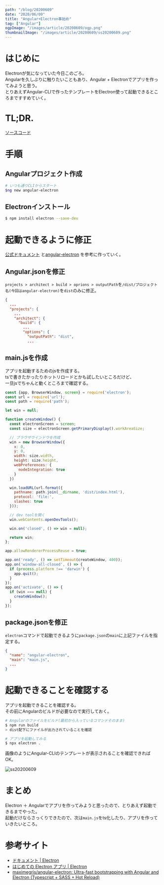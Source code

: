 ```yaml
---
path: "/blog/20200609"
date: "2020/06/09"
title: "Angular+Electron事始め"
tag: ["Angular"]
ogpImage: "/images/article/20200609/ogp.png"
thumbnailImage: "/images/article/20200609/ss20200609.png"
---
```


# はじめに

Electronが気になっていた今日このごろ。  
Angularを久しぶりに触りたいこともあり、Angular + Electronでアプリを作ってみようと思う。  
とりあえずAngular-CLIで作ったテンプレートをElectron使って起動できるところまですすめていく。

# TL;DR.

[ソースコード](https://github.com/Tetsuya-Minase/program-samples/tree/master/angular-electron)

# 手順

## Angularプロジェクト作成

```bash
# いつも通りCLIからスタート
$ng new angular-electron
```

## Electronインストール

```bash
$ npm install electron --save-dev
```

# 起動できるように修正

[公式ドキュメント](https://www.electronjs.org/docs/tutorial/first-app)
と[angular-electron](https://github.com/maximegris/angular-electron) を参考に作っていく。

## Angular.jsonを修正

`projects > architect > build > oprions > outputPath`を`/dist/プロジェクト名(今回はangular-electron)`を`dist`のみに修正。

```json
{
  ...
  "projects": {
    ...
    "architect": {
      "build": {
        ...
        "options": {
          "outputPath": "dist",
          ...
```

## main.jsを作成

アプリを起動するためのjsを作成する。  
tsで書きたかったりホットリロードとかも試したいところだけど、  
一旦jsでちゃんと動くところまで確認する。

```jsx
const {app, BrowserWindow, screen} = require('electron');
const url = require('url');
const path = require('path');

let win = null;

function createWindow() {
  const electronScreen = screen;
  const size = electronScreen.getPrimaryDisplay().workAreaSize;

  // ブラウザウインドウを作成
  win = new BrowserWindow({
    x: 0,
    y: 0,
    width: size.width,
    height: size.height,
    webPreferences: {
      nodeIntegration: true
    }
  })

  win.loadURL(url.format({
    pathname: path.join(__dirname, 'dist/index.html'),
    protocol: 'file:',
    slashes: true
  }));

  // dev toolを開く
  win.webContents.openDevTools();

  win.on('closed', () => win = null);

  return win;
};

app.allowRendererProcessReuse = true;

app.on('ready', () => setTimeout(createWindow, 400));
app.on('window-all-closed', () => {
  if (process.platform !== 'darwin') {
    app.quit();
  }
});
app.on('activate', () => {
  if (win === null) {
    createWindow();
  }
});
```

## package.jsonを修正

`electron`コマンドで起動できるように`package.json`の`main`に上記ファイルを指定する。

```json
{
  "name": "angular-electron",
  "main": "main.js",
  ...
}
```

# 起動できることを確認する

アプリを起動できることを確認する。  
その前にAngularのビルドが必要なので実行しておく。

```bash
# Angularのファイルをビルド(最初から入っているコマンドそのまま)
$ npm run build
> dist配下にファイルが出力されていることを確認

# アプリを起動してみる
$ npx electron .
```

画像のようにAngular-CLIのテンプレートが表示されることを確認できればOK。

![ss20200609](/images/article/20200609/ss20200609.png)

# まとめ

Electron ＋ Angularでアプリを作ってみようと思ったので、とりあえず起動できるまでやった。  
起動だけならさっくりできたので、次は`main.js`をts化したり、アプリを作っていきたいところ。

# 参考サイト

- [ドキュメント | Electron](https://www.electronjs.org/docs)
- [はじめての Electron アプリ | Electron](https://www.electronjs.org/docs/tutorial/first-app)
- [maximegris/angular-electron: Ultra-fast bootstrapping with Angular and Electron (Typescript + SASS + Hot Reload)](https://github.com/maximegris/angular-electron)
